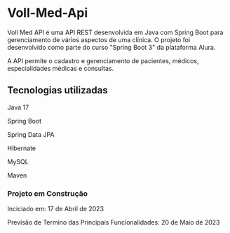 # Voll-Med-Api
Voll Med API é uma API REST desenvolvida em Java com Spring Boot para gerenciamento de vários aspectos de uma clínica. O projeto foi desenvolvido como parte do curso "Spring Boot 3" da plataforma Alura.

A API permite o cadastro e gerenciamento de pacientes, médicos, especialidades médicas e consultas.

## Tecnologias utilizadas
Java 17

Spring Boot

Spring Data JPA

Hibernate

MySQL

Maven

### Projeto em Construção 
Inciciado em: 17 de Abril de 2023

Previsão de Termino das Principais Funcionalidades: 20 de Maio de 2023
